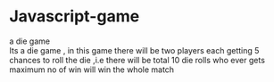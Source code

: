# Javascript-game
a die game 
<br>
Its a die game , in this game there will be two players each getting 5 chances to roll the die ,i.e there will be total 10 die rolls who ever gets maximum no of win will win the whole match
